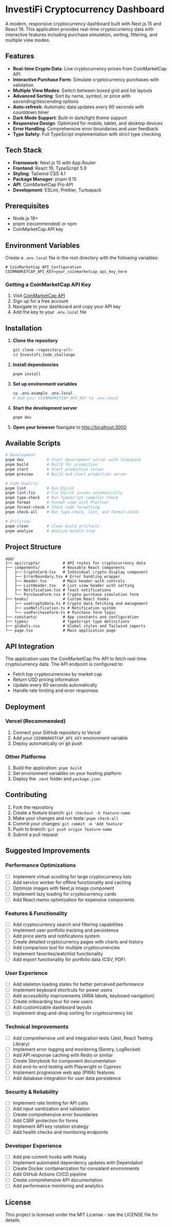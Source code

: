 # InvestiFi Cryptocurrency Dashboard

A modern, responsive cryptocurrency dashboard built with Next.js 15 and React 19. This application provides real-time cryptocurrency data with interactive features including purchase simulation, sorting, filtering, and multiple view modes.

## Features

- **Real-time Crypto Data**: Live cryptocurrency prices from CoinMarketCap API
- **Interactive Purchase Form**: Simulate cryptocurrency purchases with validation
- **Multiple View Modes**: Switch between boxed grid and list layouts
- **Advanced Sorting**: Sort by name, symbol, or price with ascending/descending options
- **Auto-refresh**: Automatic data updates every 60 seconds with countdown timer
- **Dark Mode Support**: Built-in dark/light theme support
- **Responsive Design**: Optimized for mobile, tablet, and desktop devices
- **Error Handling**: Comprehensive error boundaries and user feedback
- **Type Safety**: Full TypeScript implementation with strict type checking

## Tech Stack

- **Framework**: Next.js 15 with App Router
- **Frontend**: React 19, TypeScript 5.9
- **Styling**: Tailwind CSS 4.1
- **Package Manager**: pnpm 9.15
- **API**: CoinMarketCap Pro API
- **Development**: ESLint, Prettier, Turbopack

## Prerequisites

- Node.js 18+ 
- pnpm (recommended) or npm
- CoinMarketCap API key

## Environment Variables

Create a `.env.local` file in the root directory with the following variables:

```env
# CoinMarketCap API Configuration
COINMARKETCAP_API_KEY=your_coinmarketcap_api_key_here
```

### Getting a CoinMarketCap API Key

1. Visit [CoinMarketCap API](https://coinmarketcap.com/api/)
2. Sign up for a free account
3. Navigate to your dashboard and copy your API key
4. Add the key to your `.env.local` file

## Installation

1. **Clone the repository**
   ```bash
   git clone <repository-url>
   cd InvestiFi_Code_challenge
   ```

2. **Install dependencies**
   ```bash
   pnpm install
   ```

3. **Set up environment variables**
   ```bash
   cp .env.example .env.local
   # Add your COINMARKETCAP_API_KEY to .env.local
   ```

4. **Start the development server**
   ```bash
   pnpm dev
   ```

5. **Open your browser**
   Navigate to [http://localhost:3000](http://localhost:3000)

## Available Scripts

```bash
# Development
pnpm dev          # Start development server with Turbopack
pnpm build        # Build for production
pnpm start        # Start production server
pnpm preview      # Build and start production server

# Code Quality
pnpm lint         # Run ESLint
pnpm lint:fix     # Fix ESLint issues automatically
pnpm type-check   # Run TypeScript compiler check
pnpm format       # Format code with Prettier
pnpm format:check # Check code formatting
pnpm check-all    # Run type-check, lint, and format:check

# Utilities
pnpm clean        # Clean build artifacts
pnpm analyze      # Analyze bundle size
```

## Project Structure

```
app/
├── api/crypto/          # API routes for cryptocurrency data
├── components/          # Reusable React components
│   ├── CryptoCard.tsx   # Individual crypto display component
│   ├── ErrorBoundary.tsx # Error handling wrapper
│   ├── Header.tsx       # Main header with controls
│   ├── ListHeader.tsx   # List view header with sorting
│   ├── Notification.tsx # Toast notifications
│   └── PurchaseForm.tsx # Crypto purchase simulation form
├── hooks/               # Custom React hooks
│   ├── useCryptoData.ts # Crypto data fetching and management
│   ├── useNotification.ts # Notification system
│   └── usePurchaseForm.ts # Purchase form logic
├── constants/           # App constants and configuration
├── types/               # TypeScript type definitions
├── globals.css          # Global styles and Tailwind imports
└── page.tsx             # Main application page
```

## API Integration

The application uses the CoinMarketCap Pro API to fetch real-time cryptocurrency data. The API endpoint is configured to:

- Fetch top cryptocurrencies by market cap
- Return USD pricing information
- Update every 60 seconds automatically
- Handle rate limiting and error responses

## Deployment

### Vercel (Recommended)

1. Connect your GitHub repository to Vercel
2. Add your `COINMARKETCAP_API_KEY` environment variable
3. Deploy automatically on git push

### Other Platforms

1. Build the application: `pnpm build`
2. Set environment variables on your hosting platform
3. Deploy the `.next` folder and `package.json`

## Contributing

1. Fork the repository
2. Create a feature branch: `git checkout -b feature-name`
3. Make your changes and run tests: `pnpm check-all`
4. Commit your changes: `git commit -m 'Add feature'`
5. Push to branch: `git push origin feature-name`
6. Submit a pull request

## Suggested Improvements

### Performance Optimizations
- [ ] Implement virtual scrolling for large cryptocurrency lists
- [ ] Add service worker for offline functionality and caching
- [ ] Optimize images with Next.js Image component
- [ ] Implement lazy loading for cryptocurrency cards
- [ ] Add React.memo optimization for expensive components

### Features & Functionality
- [ ] Add cryptocurrency search and filtering capabilities
- [ ] Implement user portfolio tracking and persistence
- [ ] Add price alerts and notifications system
- [ ] Create detailed cryptocurrency pages with charts and history
- [ ] Add comparison tool for multiple cryptocurrencies
- [ ] Implement favorites/watchlist functionality
- [ ] Add export functionality for portfolio data (CSV, PDF)

### User Experience
- [ ] Add skeleton loading states for better perceived performance
- [ ] Implement keyboard shortcuts for power users
- [ ] Add accessibility improvements (ARIA labels, keyboard navigation)
- [ ] Create onboarding tour for new users
- [ ] Add customizable dashboard layouts
- [ ] Implement drag-and-drop sorting for cryptocurrency list

### Technical Improvements
- [ ] Add comprehensive unit and integration tests (Jest, React Testing Library)
- [ ] Implement error logging and monitoring (Sentry, LogRocket)
- [ ] Add API response caching with Redis or similar
- [ ] Create Storybook for component documentation
- [ ] Add end-to-end testing with Playwright or Cypress
- [ ] Implement progressive web app (PWA) features
- [ ] Add database integration for user data persistence

### Security & Reliability
- [ ] Implement rate limiting for API calls
- [ ] Add input sanitization and validation
- [ ] Create comprehensive error boundaries
- [ ] Add CSRF protection for forms
- [ ] Implement API key rotation strategy
- [ ] Add health checks and monitoring endpoints

### Developer Experience
- [ ] Add pre-commit hooks with Husky
- [ ] Implement automated dependency updates with Dependabot
- [ ] Create Docker containerization for consistent environments
- [ ] Add GitHub Actions CI/CD pipeline
- [ ] Create comprehensive API documentation
- [ ] Add performance monitoring and analytics

## License

This project is licensed under the MIT License - see the LICENSE file for details.
